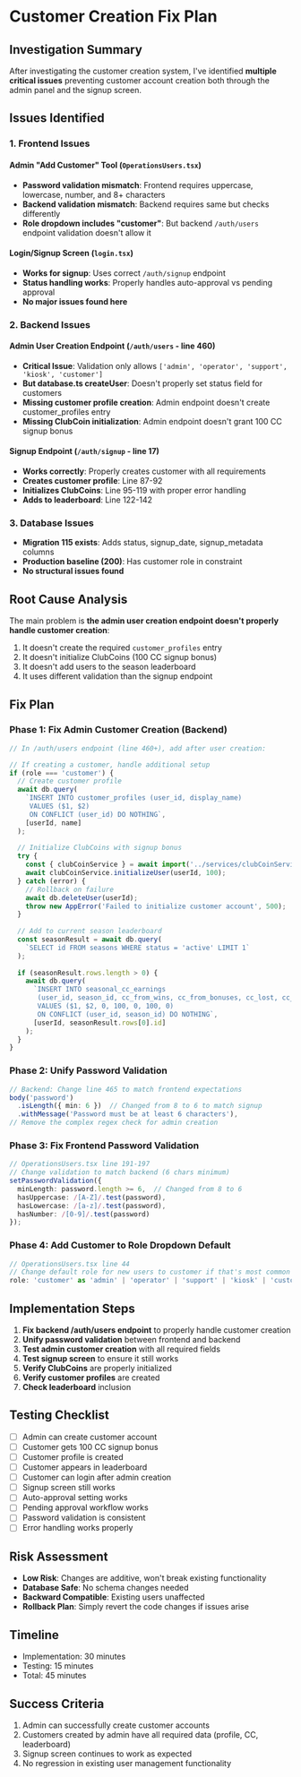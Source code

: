 # Customer Creation Fix Plan

## Investigation Summary

After investigating the customer creation system, I've identified **multiple critical issues** preventing customer account creation both through the admin panel and the signup screen.

## Issues Identified

### 1. Frontend Issues

#### Admin "Add Customer" Tool (`OperationsUsers.tsx`)
- **Password validation mismatch**: Frontend requires uppercase, lowercase, number, and 8+ characters
- **Backend validation mismatch**: Backend requires same but checks differently
- **Role dropdown includes "customer"**: But backend `/auth/users` endpoint validation doesn't allow it

#### Login/Signup Screen (`login.tsx`)
- **Works for signup**: Uses correct `/auth/signup` endpoint
- **Status handling works**: Properly handles auto-approval vs pending approval
- **No major issues found here**

### 2. Backend Issues

#### Admin User Creation Endpoint (`/auth/users` - line 460)
- **Critical Issue**: Validation only allows `['admin', 'operator', 'support', 'kiosk', 'customer']`
- **But database.ts createUser**: Doesn't properly set status field for customers
- **Missing customer profile creation**: Admin endpoint doesn't create customer_profiles entry
- **Missing ClubCoin initialization**: Admin endpoint doesn't grant 100 CC signup bonus

#### Signup Endpoint (`/auth/signup` - line 17)
- **Works correctly**: Properly creates customer with all requirements
- **Creates customer profile**: Line 87-92
- **Initializes ClubCoins**: Line 95-119 with proper error handling
- **Adds to leaderboard**: Line 122-142

### 3. Database Issues

- **Migration 115 exists**: Adds status, signup_date, signup_metadata columns
- **Production baseline (200)**: Has customer role in constraint
- **No structural issues found**

## Root Cause Analysis

The main problem is **the admin user creation endpoint doesn't properly handle customer creation**:

1. It doesn't create the required `customer_profiles` entry
2. It doesn't initialize ClubCoins (100 CC signup bonus)
3. It doesn't add users to the season leaderboard
4. It uses different validation than the signup endpoint

## Fix Plan

### Phase 1: Fix Admin Customer Creation (Backend)

```typescript
// In /auth/users endpoint (line 460+), add after user creation:

// If creating a customer, handle additional setup
if (role === 'customer') {
  // Create customer profile
  await db.query(
    `INSERT INTO customer_profiles (user_id, display_name) 
     VALUES ($1, $2) 
     ON CONFLICT (user_id) DO NOTHING`,
    [userId, name]
  );
  
  // Initialize ClubCoins with signup bonus
  try {
    const { clubCoinService } = await import('../services/clubCoinService');
    await clubCoinService.initializeUser(userId, 100);
  } catch (error) {
    // Rollback on failure
    await db.deleteUser(userId);
    throw new AppError('Failed to initialize customer account', 500);
  }
  
  // Add to current season leaderboard
  const seasonResult = await db.query(
    `SELECT id FROM seasons WHERE status = 'active' LIMIT 1`
  );
  
  if (seasonResult.rows.length > 0) {
    await db.query(
      `INSERT INTO seasonal_cc_earnings 
       (user_id, season_id, cc_from_wins, cc_from_bonuses, cc_lost, cc_net, challenges_completed) 
       VALUES ($1, $2, 0, 100, 0, 100, 0)
       ON CONFLICT (user_id, season_id) DO NOTHING`,
      [userId, seasonResult.rows[0].id]
    );
  }
}
```

### Phase 2: Unify Password Validation

```typescript
// Backend: Change line 465 to match frontend expectations
body('password')
  .isLength({ min: 6 })  // Changed from 8 to 6 to match signup
  .withMessage('Password must be at least 6 characters'),
// Remove the complex regex check for admin creation
```

### Phase 3: Fix Frontend Password Validation

```typescript
// OperationsUsers.tsx line 191-197
// Change validation to match backend (6 chars minimum)
setPasswordValidation({
  minLength: password.length >= 6,  // Changed from 8 to 6
  hasUppercase: /[A-Z]/.test(password),
  hasLowercase: /[a-z]/.test(password),
  hasNumber: /[0-9]/.test(password)
});
```

### Phase 4: Add Customer to Role Dropdown Default

```typescript
// OperationsUsers.tsx line 44
// Change default role for new users to customer if that's most common
role: 'customer' as 'admin' | 'operator' | 'support' | 'kiosk' | 'customer',
```

## Implementation Steps

1. **Fix backend /auth/users endpoint** to properly handle customer creation
2. **Unify password validation** between frontend and backend
3. **Test admin customer creation** with all required fields
4. **Test signup screen** to ensure it still works
5. **Verify ClubCoins** are properly initialized
6. **Verify customer profiles** are created
7. **Check leaderboard** inclusion

## Testing Checklist

- [ ] Admin can create customer account
- [ ] Customer gets 100 CC signup bonus
- [ ] Customer profile is created
- [ ] Customer appears in leaderboard
- [ ] Customer can login after admin creation
- [ ] Signup screen still works
- [ ] Auto-approval setting works
- [ ] Pending approval workflow works
- [ ] Password validation is consistent
- [ ] Error handling works properly

## Risk Assessment

- **Low Risk**: Changes are additive, won't break existing functionality
- **Database Safe**: No schema changes needed
- **Backward Compatible**: Existing users unaffected
- **Rollback Plan**: Simply revert the code changes if issues arise

## Timeline

- Implementation: 30 minutes
- Testing: 15 minutes
- Total: 45 minutes

## Success Criteria

1. Admin can successfully create customer accounts
2. Customers created by admin have all required data (profile, CC, leaderboard)
3. Signup screen continues to work as expected
4. No regression in existing user management functionality